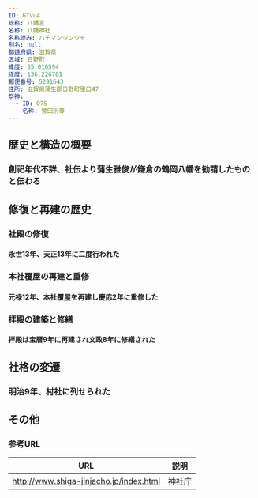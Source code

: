 ```yaml
---
ID: GTvu4
総称: 八幡宮
名称: 八幡神社
名称読み: ハチマンジンジャ
別名: null
都道府県: 滋賀県
区域: 日野町
緯度: 35.016594
経度: 136.226761
郵便番号: 5291643
住所: 滋賀県蒲生郡日野町里口47
祭神:
  - ID: O7S
    名称: 誉田別尊
---
```


## 歴史と構造の概要

### 創祀年代不詳、社伝より蒲生雅俊が鎌倉の鶴岡八幡を勧請したものと伝わる

## 修復と再建の歴史

### 社殿の修復

#### 永世13年、天正13年に二度行われた

### 本社覆屋の再建と重修

#### 元禄12年、本社覆屋を再建し慶応2年に重修した

### 拝殿の建築と修繕

#### 拝殿は宝暦9年に再建され文政8年に修繕された

## 社格の変遷

### 明治9年、村社に列せられた

## その他

### 参考URL

| URL                                     | 説明   |
| --------------------------------------- | ------ |
| http://www.shiga-jinjacho.jp/index.html | 神社庁 |
